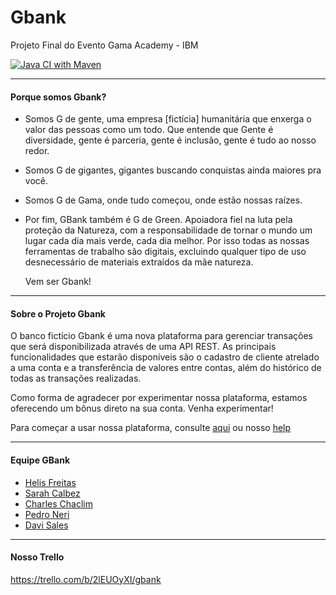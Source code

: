 # Gbank
Projeto Final do Evento Gama Academy - IBM

[![Java CI with Maven](https://github.com/GBank-1/gbank/actions/workflows/maven.yml/badge.svg)](https://github.com/GBank-1/gbank/actions/workflows/maven.yml)



_______________________________________________________________________________________________________
#### Porque somos Gbank? 

* Somos G de gente, uma empresa [fictícia] humanitária que enxerga o valor das pessoas como um todo. Que entende que Gente é diversidade, gente é parceria, gente é inclusão, 
gente é tudo ao nosso redor.


* Somos G de gigantes, gigantes buscando conquistas ainda maiores pra você.


* Somos G de Gama, onde tudo começou, onde estão nossas raízes.


* Por fim, GBank também é G de Green. Apoiadora fiel na luta pela proteção da Natureza, com a responsabilidade de tornar o mundo um lugar cada dia mais verde, cada dia melhor. Por isso todas as nossas ferramentas de trabalho são digitais, excluindo qualquer tipo de uso desnecessário de materiais extraídos da mãe natureza.


     Vem ser Gbank!


_______________________________________________________________________________________________________

#### Sobre o Projeto Gbank

O banco fictício Gbank é uma nova plataforma para gerenciar transações que será disponibilizada através de uma API REST.
As principais funcionalidades que estarão disponíveis são o cadastro de cliente atrelado a uma conta e a transferência de valores entre contas, além do histórico de todas as transações realizadas.

Como forma de agradecer por experimentar nossa plataforma, estamos oferecendo um bônus direto na sua conta. Venha experimentar!

Para começar a usar nossa plataforma, consulte [aqui](https://gbank-1.github.io/gbank/) ou nosso [help](HELP.md)

_______________________________________________________________________________________________________
#### Equipe GBank

* [Helis Freitas](https://github.com/flordelis)
* [Sarah Calbez](https://github.com/Sarahcalbez2)
* [Charles Chaclim](https://github.com/CharlesChaclim)
* [Pedro Neri](https://github.com/PPNeri)
* [Davi Sales](https://github.com/davigomessales)
 

_______________________________________________________________________________________________________
#### Nosso Trello
https://trello.com/b/2lEUOyXI/gbank
